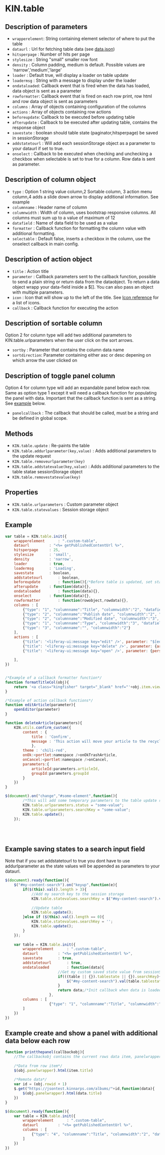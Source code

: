 # KIN.table

## Description of parameters
* `wrapperelement`: String containing element selector of where to put the table
* `dataurl` 	: Url for fetching table data (see [data.json](https://github.com/kinnarps/KIN/blob/master/table/data.json))
* `hitsperpage` : Number of hits per page
* `stylesize`	: String "small" smaller row font
* `density`	: Column padding, medium is default. Possible values are 'narrow','medium','large'
* `loader`	: Default true, will display a loader on table update
* `loadermsg`	: String with a message to display under the loader
* `ondataloaded`: Callback event that is fired when the data has loaded, data object is sent as a parameter
* `rowformatter`: Callback event that is fired on each row print, row html and row data object is sent as parameters
* `columns`	: Array of objects containing configuration of the columns
* `actions`	: Array of objects containing row actions
* `beforeupdate`: Callback to be executed before updating table
* `afterupdate`	: Callback to be executed after updating table, contains the response object
* `savestate`	: boolean should table state (paginator,hitsperpage) be saved in sessionStorage
* `addstatetourl` : Will add each sessionStorage object as a parameter to your dataurl if set to true.
* `onselect` : Callback to be executed when checking and unchecking a checkbox when selectable is set to true for a column. Row data is sent as parameter.


## Description of column object
* `type`	: Option 1 string value column,2 Sortable column, 3 action menu column,4 adds a slide down arrow to display additional information. See example
* `columnname`	: Header name of column
* `columnwidth`	: Width of column, uses bootstrap responsive columns. All columns must sum up to a value of maximum of 12
* `datafield`	: Name of data field to be used as a value
* `formatter`	: Callback function for formatting the column value with additional formatting.
* `selectable`	: Default false, inserts a checkbox in the column, use the onselect callback in main config.

## Description of action object
* `title`	: Action title
* `parameter`	: Callback parameters sent to the callback function, possible to send a plain string or return data from the dataobject. To return a data object wrapp your data-field inside a $[]. You can also pass an object with multiple parameters.
* `icon`	: Icon that will show up to the left of the title. See [Icon reference](http://liferay.github.io/alloy-bootstrap/base-css.html#icons) for a list of icons.
* `callback`	: Callback function for executing the action

## Description of sortable column
Option 2 for column type will add two additional parameters to KIN.table.urlparameters when the user click on the sort arrows. 
* `sortby`	: Parameter that contains the column data name
* `sortdirection`: Parameter containing either asc or desc depening on which arrow the user clicked on

## Description of toggle panel column
Option 4 for column type will add an expandable panel below each row. Same as option type 1 except it will need a callback function for populating the panel with data. Important that the callback function is sent as a string. See [example](#example-create-and-show-a-panel-with-additional-data-below-each-row) below.
* `panelcallback` : The callback that should be called, must be a string and be defined in global scope.

## Methods
* `KIN.table.update` : Re-paints the table
* `KIN.table.addurlparameter(key,value)` : Adds additional parameters to the update request
* `KIN.table.removeurlparameter(key)`
* `KIN.table.addstatevalue(key,value)` : Adds additional parameters to the table statae sessionStorage object
* `KIN.table.removestatevalue(key)`

## Properties
* `KIN.table.urlparameters` : Custom parameter object
* `KIN.table.statevalues` : Session storage object

## Example 
```javascript
var table = KIN.table.init({
	wrapperelement	 	: ".custom-table",
	dataurl			: "<%= getPublishedContentUrl %>",
	hitsperpage		: 25,
	stylesize		: 'small',
	density			: 'narrow',
	loader			: true,
	loadermsg		: 'Loading',
	savestate		: boolean,
	addstatetourl		: boolean,
	beforeupdate		: function(){/*Before table is updated, set state and urlparameters for example*/},
	afterupdate		: function(data){},
	ondataloaded		: function(data){},
	onselect		: function(data){},
	rowformatter		: function(rowobject,rowdata){},
	columns : [
		{"type": "1", "columnname":"Title", "columnwidth":"2", "datafield":"title",formatter : formatTitleCol,selectable:true},
		{"type": "2", "columnname":"Publish date", "columnwidth":"2", "datafield":"publishDate"},
		{"type": "2", "columnname":"Modified date", "columnwidth":"3", "datafield":"modifiedDate"},
		{"type": "1", "columnname":"Type", "columnwidth":"3", "datafield":"structureName"},
		{"type": "3", "columnname":"", "columnwidth":"2"}
	],
	actions : [
		{"title": '<liferay-ui:message key="edit" />', parameter: "$[editUrl]", "icon": "icon-edit",callback:editArticle},
		{"title": '<liferay-ui:message key="delete" />', parameter: {articleId:"$[articleId]",groupId:"$[groupId]"},"icon": "icon-trash", callback:deleteArticle},
		{"title": '<liferay-ui:message key="open" />', parameter: {personType:"Supplier",url:"$[viewurl]",title:"$[title]"}, "icon": "icon-search",callback:openurl},
  			
	],
})


/*Example of a callback formatter function*/
function formatTitleCol(obj){
	return '<a class="kingfisher" target="_blank" href="'+obj.item.viewurl+'">'+obj.columnvalue+'</a>';
}

/*Example of action callback functions*/
function editArticle(parameter){
	openEditor(parameter)
}

function deleteArticle(parameters){
	KIN.utils.confirm_custom({
		content : {
			title : 'Confirm',
			message : 'This action will move your article to the recycle bin.'
			},
		theme : 'chili-red',
		onOk:<portlet:namespace />onOkTrashArticle,
		onCancel:<portlet:namespace />onCancel,
		parameters:{
			articleId:parameters.articleId,
			groupId:parameters.groupId
		}
	})
}

$(document).on("change","#some-element",function(){		
		/*This will add some temporary parameters to the table update request*/
		KIN.table.urlparameters.status = "some-value"; 		
		KIN.table.urlparameters.searchKey = "some-value";
		KIN.table.update();
	});

```
<br /><br />


## Example saving states to a search input field
Note that if you set addstatetourl to true you dont have to use addurlparameter as the state values will be appended as parameters to your dataurl. 
```javascript
$(document).ready(function(){
	$("#my-content-search").on("keyup",function(e){
		if($(this).val().length > 3){					
			//Add my search key to the session storage
			KIN.table.statevalues.searchKey = $("#my-content-search").val();
			
			//Update table
			KIN.table.update();
		}else if ($(this).val().length == 0){
			KIN.table.statevalues.searchKey = '';
			KIN.table.update();
		}
	});
	
	var table = KIN.table.init({
		wrapperelement	 	: ".custom-table",
		dataurl			: "<%= getPublishedContentUrl %>",
		savestate		: true,
		addstatetourl		: true,
		ondataloaded		: function(data){
						//Get my custom saved state value from sessionStorage and set value of the search field
						if(((table || {}).tablestate || {}).searchKey){
							$("#my-content-search").val(table.tablestate.searchKey)
						}
						return data;/*Init callback when data is loaded*/
					},
		columns : [
					{"type": "1", "columnname":"Title", "columnwidth":"2", "datafield":"title"},
		]
	})
})
```

## Example create and show a panel with additional data below each row
```javascript
function printthepanel(callbackobj){
	//The callbackobj contains the current rows data item, panelwrapper element selector for inserting html inside the panel and the row id for the current row
	
	/*Data from row item*/
	$(obj.panelwrapper).html(item.title)
	
	/*Remote data*/
	var id = (obj.rowid + 1)
	$.get("https://jsontest.kinnarps.com/albums/"+id,function(data){
		$(obj.panelwrapper).html(data.title)
	})
}

$(document).ready(function(){
	var table = KIN.table.init({
		wrapperelement	 	: ".custom-table",
		dataurl			: "<%= getPublishedContentUrl %>",
		columns : [
			{"type": "4", "columnname":"Title", "columnwidth":"2", "datafield":"title",panelcallback:"printthepanel"},
		]
	})
})
```
